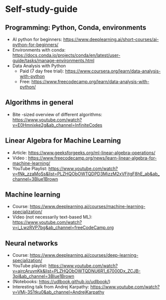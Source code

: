 # Self-study-guide
## Programming: Python, Conda, environments
-	AI python for beginners: https://www.deeplearning.ai/short-courses/ai-python-for-beginners/ 
-	Environments with conda: https://docs.conda.io/projects/conda/en/latest/user-guide/tasks/manage-environments.html 
-	Data Analysis with Python
    - Paid (7 day free trial): https://www.coursera.org/learn/data-analysis-with-python 
    - Free: https://www.freecodecamp.org/learn/data-analysis-with-python/ 
## Algorithms in general
-	Bite -sized overview of different algorithms: https://www.youtube.com/watch?v=E0Hmnixke2g&ab_channel=InfiniteCodes 
## Linear Algebra for Machine Learning
- Article: https://www.geeksforgeeks.org/ml-linear-algebra-operations/ 
- Video : https://www.freecodecamp.org/news/learn-linear-algebra-for-machine-learning/ 
- YouTube Playlist: https://www.youtube.com/watch?v=fNk_zzaMoSs&list=PLZHQObOWTQDPD3MizzM2xVFitgF8hE_ab&ab_channel=3Blue1Brown 
## Machine learning
-	Course: https://www.deeplearning.ai/courses/machine-learning-specialization/
-	Video (not necessarily text-based ML): https://www.youtube.com/watch?v=i_LwzRVP7bg&ab_channel=freeCodeCamp.org 
## Neural networks
-	Course: https://www.deeplearning.ai/courses/deep-learning-specialization/ 
-	YouTube playlist: https://www.youtube.com/watch?v=aircAruvnKk&list=PLZHQObOWTQDNU6R1_67000Dx_ZCJB-3pi&ab_channel=3Blue1Brown 
-	(Notebooks: https://udlbook.github.io/udlbook/)
-	Interesting talk from Andrej Karpathy: https://www.youtube.com/watch?v=VMj-3S1tku0&ab_channel=AndrejKarpathy 

